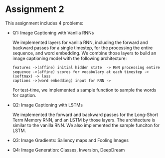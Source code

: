 # Assignment 2

This assignment includes 4 problems:

- Q1: Image Captioning with Vanilla RNNs

  We implemented layers for vanilla RNN, including the forward and backward passes for a single timestep, for the processing the 
  entire sequence, and word embedding. We combine those layers to build an image captioning model with the following architecture:
  ```
  features ->(affine) initial hidden state  -> RNN processing entire sequence ->(affine) scores for vocabulary at each timestep ->(softmax) -> loss 
  captions ->(word embedding) input for RNN ->
  ```
  For test-time, we implemented a sample function to sample the words for caption.
  
- Q2: Image Captioning with LSTMs

  We implemented the forward and backward passes for the Long-Short Term Memory RNN, and an LSTM by those layers. The architecture
  is similar to the vanilla RNN. We also implemented the sample funciton for LSTM.

- Q3: Image Gradients: Saliency maps and Fooling Images 



- Q4: Image Generation: Classes, Inversion, DeepDream 
